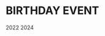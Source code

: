 # BIRTHDAY EVENT
<a href="https://jeondaye.github.io/btd_event/" style="color:#333 !important;text-decoration:none;" target="_blank">2022</a>
<a href="https://jeondaye.github.io/btd_event/2024/" style="color:#333 !important;text-decoration:none;" target="_blank">2024</a>
